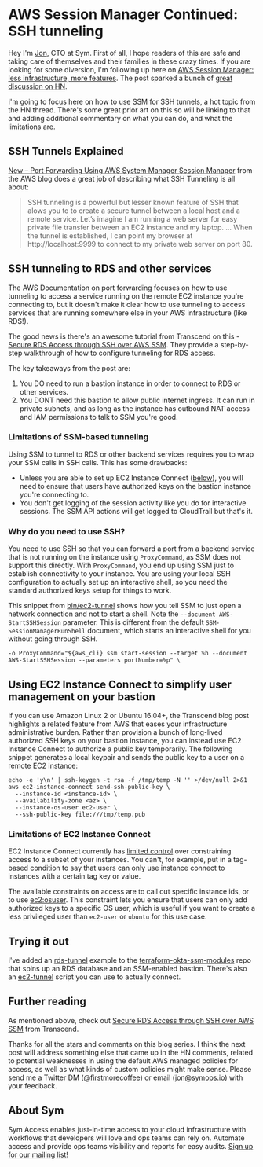 # AWS Session Manager Continued: SSH tunneling

Hey I'm [Jon](https://www.jonbass.me/), CTO at Sym. First of all, I hope readers of this are safe and taking care of themselves and their families in these crazy times. If you are looking for some diversion, I'm following up here on [AWS Session Manager: less infrastructure, more features](AWSSessionManagerLessInfrastructureMoreFeatures.md). The post sparked a bunch of [great discussion on HN](https://news.ycombinator.com/item?id=22592875).
 
I'm going to focus here on how to use SSM for SSH tunnels, a hot topic from the HN thread. There's some great prior art on this so will be linking to that and adding additional commentary on what you can do, and what the limitations are.

## SSH Tunnels Explained

[New – Port Forwarding Using AWS System Manager Session Manager](https://aws.amazon.com/blogs/aws/new-port-forwarding-using-aws-system-manager-sessions-manager/) from the AWS blog does a great job of describing what SSH Tunneling is all about:

> SSH tunneling is a powerful but lesser known feature of SSH that alows you to to create a secure tunnel between a local host and a remote service. Let’s imagine I am running a web server for easy private file transfer between an EC2 instance and my laptop. ... When the tunnel is established, I can point my browser at http://localhost:9999 to connect to my private web server on port 80.

## SSH tunneling to RDS and other services

The AWS Documentation on port forwarding focuses on how to use tunneling to access a service running on the remote EC2 instance you're connecting to, but it doesn't make it clear how to use tunneling to access services that are running somewhere else in your AWS infrastructure (like RDS!).

The good news is there's an awesome tutorial from Transcend on this - [Secure RDS Access through SSH over AWS SSM](https://codelabs.transcend.io/codelabs/aws-ssh-ssm-rds/index.html). They provide a step-by-step walkthrough of how to configure tunneling for RDS access. 

The key takeaways from the post are:

1. You DO need to run a bastion instance in order to connect to RDS or other services.
2. You DONT need this bastion to allow public internet ingress. It can run in private subnets, and as long as the instance has outbound NAT access and IAM permissions to talk to SSM you're good.

### Limitations of SSM-based tunneling

Using SSM to tunnel to RDS or other backend services requires you to wrap your SSM calls in SSH calls. This has some drawbacks:

* Unless you are able to set up EC2 Instance Connect ([below](#using-ec2-instance-connect-to-simplify-user-management-on-your-bastion)), you will need to ensure that users have authorized keys on the bastion instance you're connecting to.
* You don't get logging of the session activity like you do for interactive sessions. The SSM API actions will get logged to CloudTrail but that's it.

### Why do you need to use SSH?

You need to use SSH so that you can forward a port from a backend service that is not running on the instance using `ProxyCommand`, as SSM does not support this directly. With `ProxyCommand`, you end up using SSM just to establish connectivity to your instance. You are using your local SSH configuration to actually set up an interactive shell, so you need the standard authorized keys setup for things to work.

This snippet from [bin/ec2-tunnel](../bin/ec2-tunnel) shows how you tell SSM to just open a network connection and not to start a shell. Note the `--document AWS-StartSSHSession` parameter. This is different from the default `SSM-SessionManagerRunShell` document, which starts an interactive shell for you without going through SSH.

    -o ProxyCommand="${aws_cli} ssm start-session --target %h --document AWS-StartSSHSession --parameters portNumber=%p" \

## Using EC2 Instance Connect to simplify user management on your bastion

If you can use Amazon Linux 2 or Ubuntu 16.04+, the Transcend blog post highlights a related feature from AWS that eases your infrastructure administrative burden. Rather than provision a bunch of long-lived authorized SSH keys on your bastion instance, you can instead use EC2 Instance Connect to authorize a public key temporarily. The following snippet generates a local keypair and sends the public key to a user on a remote EC2 instance:

    echo -e 'y\n' | ssh-keygen -t rsa -f /tmp/temp -N '' >/dev/null 2>&1
    aws ec2-instance-connect send-ssh-public-key \
      --instance-id <instance-id> \
      --availability-zone <az> \
      --instance-os-user ec2-user \
      --ssh-public-key file:///tmp/temp.pub

### Limitations of EC2 Instance Connect

EC2 Instance Connect currently has [limited control](https://docs.aws.amazon.com/IAM/latest/UserGuide/list_amazonec2instanceconnect.html) over constraining access to a subset of your instances. You can't, for example, put in a tag-based condition to say that users can only use instance connect to instances with a certain tag key or value.

The available constraints on access are to call out specific instance ids, or to use [ec2:osuser](https://docs.aws.amazon.com/IAM/latest/UserGuide/list_amazonec2instanceconnect.html#amazonec2instanceconnect-ec2_osuser). This constraint lets you ensure that users can only add authorized keys to a specific OS user, which is useful if you want to create a less privileged user than `ec2-user` or `ubuntu` for this use case.

## Trying it out

I've added an [rds-tunnel](../examples/rds-tunnel) example to the [terraform-okta-ssm-modules](https://github.com/symopsio/terraform-okta-ssm-modules) repo that spins up an RDS database and an SSM-enabled bastion. There's also an [ec2-tunnel](../bin/ec2-tunnel)  script you can use to actually connect.

## Further reading

As mentioned above, check out [Secure RDS Access through SSH over AWS SSM](https://codelabs.transcend.io/codelabs/aws-ssh-ssm-rds/index.html) from Transcend.

Thanks for all the stars and comments on this blog series. I think the next post will address something else that came up in the HN comments, related to potential weaknesses in using the default AWS managed policies for access, as well as what kinds of custom policies might make sense. Please send me a Twitter DM ([@firstmorecoffee](https://twitter.com/firstmorecoffee)) or email ([jon@symops.io](mailto:jon@symops.io)) with your feedback.

## About Sym

Sym Access enables just-in-time access to your cloud infrastructure with workflows that developers will love and ops teams can rely on. Automate access and provide ops teams visibility and reports for easy audits. [Sign up for our mailing list!](https://www.symops.io/)
